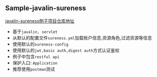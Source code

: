 ## Sample-javalin-sureness  

[javalin-sureness例子项目仓库地址](https://github.com/tomsun28/sureness/tree/master/samples/javalin-sureness)    

- 基于`javalin, servlet`
- 从默认的配置文件`sureness.yml`加载账户信息,资源角色,过滤资源等信息  
- 使用默认的`sureness-config`  
- 使用默认的`jwt,basic auth,digest auth`方式认证鉴权
- 例子中包含`restful api`  
- 保护入口: `Application`  
- 推荐使用`postman`测试
